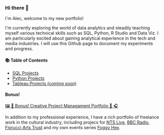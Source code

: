### Hi there 👋

I'm Alec, welcome to my new portfolio!

I'm currently exploring the world of data analytics and steadily teaching myself various technical skills such as SQL, Python, R Studio and Data Viz.  I am particularly excited about gaining analytical experience in the tech and media industries.  I will use this Github page to document my experiments and progress.

#### 📚 Table of Contents
- [SQL Projects](#sql)
- [Python Projects](#python)
- [Tableau Projects (coming soon)](#tableau)

#### Bonus!

[🖼 🎵 Bonus! Creative Project Managament Portfolio  🎨 🎧 ](#creative-project-managment)

In addition to my professional experience, I have a rich portfolio of freelance work in the cultural industry, including projecs for [NTS Live](www.nts.live), [BBC Radio](https://www.bbc.co.uk/mediacentre/proginfo/2017/40/hear-and-now-cave), [Fiorucci Arts Trust](https://fiorucciartrust.com/) and my own events series [Foggy Hex](https://www.foggyhexbcn.com/).  



